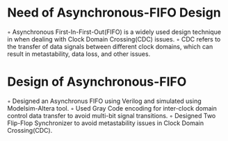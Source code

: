 #  Need of Asynchronous-FIFO Design
◦ Asynchronous First-In-First-Out(FIFO) is a widely used design technique in when dealing 
  with Clock Domain Crossing(CDC) issues.
◦ CDC refers to the transfer of data signals between different clock domains, which can result in metastability, data loss, 
  and other issues.
#   Design of Asynchronous-FIFO 
◦ Designed an Asynchronus FIFO using Verilog and simulated using Modelsim-Altera tool.
◦ Used Gray Code encoding for inter-clock domain control data transfer to avoid multi-bit signal transitions.
◦ Designed Two Flip-Flop Synchronizer to avoid metastability issues in Clock Domain Crossing(CDC).

